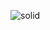 ![solid](https://github.com/bacnguyenvan/solid_principle/assets/39976113/20519b20-b6a3-4edd-9b57-0618cc5e6aeb)
